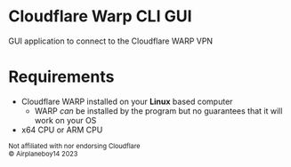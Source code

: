 # Cloudflare Warp CLI GUI
GUI application to connect to the Cloudflare WARP VPN


# Requirements
 - Cloudflare WARP installed on your **Linux** based computer
    - WARP *can* be installed by the program but no guarantees that it will work on your OS
 - x64 CPU or ARM CPU

<sub>Not affiliated with nor endorsing Cloudflare</sub>
<br>
<sub>© Airplaneboy14 2023</sub>
